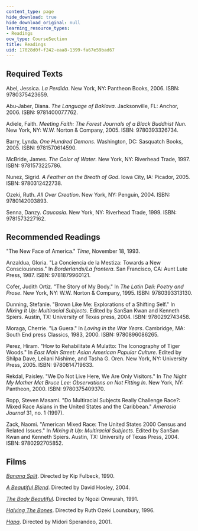 ```yaml
---
content_type: page
hide_download: true
hide_download_original: null
learning_resource_types:
- Readings
ocw_type: CourseSection
title: Readings
uid: 17028d0f-f242-eaa8-1399-fa67e59bad67
---
```


Required Texts
--------------

Abel, Jessica. _La Perdida_. New York, NY: Pantheon Books, 2006. ISBN: 9780375423659.

Abu-Jaber, Diana. _The Language of Baklava_. Jacksonville, FL: Anchor, 2006. ISBN: 9781400077762.

Adiele, Faith. _Meeting Faith: The Forest Journals of a Black Buddhist Nun_. New York, NY: W.W. Norton & Company, 2005. ISBN: 9780393326734.

Barry, Lynda. _One Hundred Demons_. Washington, DC: Sasquatch Books, 2005. ISBN: 9781570614590.

McBride, James. _The Color of Water_. New York, NY: Riverhead Trade, 1997. ISBN: 9781573225786.

Nunez, Sigrid. _A Feather on the Breath of God_. Iowa City, IA: Picador, 2005. ISBN: 9780312422738.

Ozeki, Ruth. _All Over Creation_. New York, NY: Penguin, 2004. ISBN: 9780142003893.

Senna, Danzy. _Caucasia_. New York, NY: Riverhead Trade, 1999. ISBN: 9781573227162.

Recommended Readings
--------------------

"The New Face of America." _Time_, November 18, 1993.

Anzaldua, Gloria. "La Conciencia de la Mestiza: Towards a New Consciousness." In _Borderlands/La frontera_. San Francisco, CA: Aunt Lute Press, 1987. ISBN: 9781879960121.

Cofer, Judith Ortiz. "The Story of My Body." In _The Latin Deli: Poetry and Prose_. New York, NY: W.W. Norton & Company, 1995. ISBN: 9780393313130.

Dunning, Stefanie. "Brown Like Me: Explorations of a Shifting Self." In _Mixing It Up: Multiracial Subjects_. Edited by SanSan Kwan and Kenneth Spiers. Austin, TX: University of Texas press, 2004. ISBN: 9780292743458.

Moraga, Cherrie. "La Guera." In _Loving in the War Years_. Cambridge, MA: South End press Classics, 1983, 2000. ISBN: 9780896086265.

Perez, Hiram. "How to Rehabilitate A Mulatto: The Iconography of Tiger Woods." In _East Main Street: Asian American Popular Culture_. Edited by Shilpa Dave, Leilani Nishime, and Tasha G. Oren. New York, NY: University Press, 2005. ISBN: 9780814719633.

Rekdal, Paisley. "We Do Not Live Here, We Are Only Visitors." In _The Night My Mother Met Bruce Lee: Observations on Not Fitting In_. New York, NY: Pantheon, 2000. ISBN: 9780375409370.

Ropp, Steven Masami. "Do Multiracial Subjects Really Challenge Race?: Mixed Race Asians in the United States and the Caribbean." _Amerasia Journal_ 31, no. 1 (1997).

Zack, Naomi. "American Mixed Race: The United States 2000 Census and Related Issues." In _Mixing It Up: Multiracial Subjects_. Edited by SanSan Kwan and Kenneth Spiers. Austin, TX: University of Texas Press, 2004. ISBN: 9780292705852.

Films
-----

[_Banana Split_](http://caamedia.org/films/banana-split/). Directed by Kip Fulbeck, 1990.

[_A Beautiful Blend_](http://caamedia.org/films/beautiful-blend/). Directed by David Hosley, 2004.

[_The Body Beautiful_](http://www.imdb.com/title/tt0180563/). Directed by Ngozi Onwurah, 1991.

[_Halving The Bones_](http://www.imdb.com/title/tt0116475/). Directed by Ruth Ozeki Lounsbury, 1996.

[_Hapa_](http://caamedia.org/films/hapa/). Directed by Midori Sperandeo, 2001.